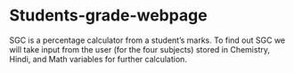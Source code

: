 # Students-grade-webpage
SGC is a percentage calculator from a student’s marks. To find out SGC we will take input from the user (for the four subjects) stored in Chemistry, Hindi, and Math variables for further calculation.
